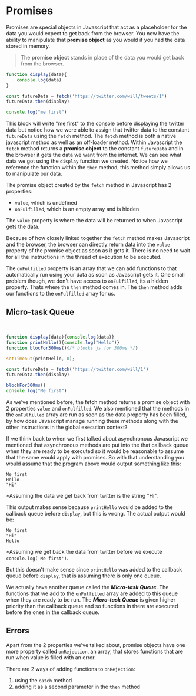 # Promises

Promises are special objects in Javascript that act as a placeholder for the data you would expect to get back from the browser. You now have the ability to manipulate that **promise object** as you would if you had the data stored in memory.

> The **promise object** stands in place of the data you would get back from the browser.

```javascript
function display(data){
    console.log(data)
}

const futureData = fetch('https://twitter.com/will/tweets/1')
futureData.then(display)

console.log("me first")
```

This block will write "me first" to the console before displaying the twitter data but notice how we were able to assign that twitter data to the constant `futureData` using the `fetch` method. The `fetch` method is both a native javascript method as well as an off-loader method. Within Javascript the `fetch` method returns a **promise object** to the constant `futureData` and in the browser it gets the data we want from the internet. We can see what data we got using the `display` function we created. Notice how we reference the function within the `then` method, this method simply allows us to manipulate our data.

The promise object created by the `fetch` method in Javascript has 2 properties: 

* `value`, which is undefined
* `onFulfilled`, which is an empty array and is hidden

The `value` property is where the data will be returned to when Javascript gets the data.

Because of how closely linked together the `fetch` method makes Javascript and the browser, the browser can directly return data into the `value` property of the promise object as soon as it gets it. There is no need to wait for all the instructions in the thread of execution to be executed.

The `onFulfilled` property is an array that we can add functions to that automatically run using your data as soon as Javascript gets it. One small problem though, we don't have access to `onFulfilled`, its a hidden property. Thats where the `then` method comes in. The `then` method adds our functions to the `onFulfilled` array for us.

<h2>Micro-task Queue</h2>

<br/>

```javascript
function display(data){console.log(data)}
function printHello(){console.log("Hello")}
function blocFor300ms(){/* blocks js for 300ms */}

setTimeout(printHello, 0);

const futureData = fetch('https://twitter.com/will/1')
futureData.then(display)

blockFor300ms()
console.log("Me first")
```

As we've mentioned before, the fetch method returns a promise object with 2 properties `value` and `onFulfilled`. We also mentioned that the methods in the `onFulfilled` array are run as soon as the data property has been filled, by how does Javascript manage running these methods along with the other instructions in the global execution context?

If we think back to when we first talked about asynchronous Javascript we mentioned that asynchronous methods are put into the that callback queue when they are ready to be executed so it would be reasonable to assume that the same would apply with promises. So with that understanding you would assume that the program above would output something like this:

```
Me first
Hello
"Hi" 
```
\*Assuming the data we get back from twitter is the string "Hi".

This output makes sense because `printHello` would be added to the callback queue before `display`, but this is wrong. The actual output would be:

```
Me first
"Hi"
Hello
```
\*Assuming we get back the data from twitter before we execute `console.log('Me first')`.

But this doesn't make sense since `printHello` was added to the callback queue before `display`, that is assuming there is only one queue. 

We actually have another queue called the **_Micro-task Queue_**. The functions that we add to the `onFulfilled` array are added to this queue when they are ready to be run. The **_Micro-task Queue_** is given higher priority than the callback queue and so functions in there are executed before the ones in the callback queue.

<h2>Errors</h2>

Apart from the 2 properties we've talked about, promise objects have one more property called `onRejection`, an array, that stores functions that are run when value is filled with an error. 

There are 2 ways of adding functions to `onRejection`:

1. using the `catch` method
2. adding it as a second parameter in the `then` method